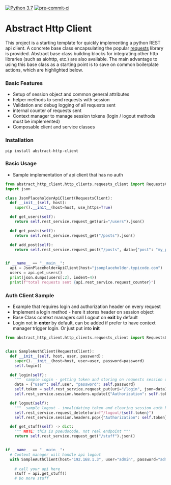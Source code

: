 [![Python 3.7](https://img.shields.io/badge/python-3.7-blue.svg)](https://www.python.org/downloads/release/python/)
[![pre-commit-ci](https://github.com/QualiSystemsLab/abstract-requests-client/actions/workflows/pre-commit.yml/badge.svg)](https://github.com/QualiSystemsLab/abstract-requests-client/actions/workflows/pre-commit.yml)

# Abstract Http Client

This project is a starting template for quickly implementing a python REST api client. A concrete base class encapsulating the popular [requests](https://docs.python-requests.org/en/latest/) library is provided. Abstract base class building blocks for integrating other http libraries (such as aiohttp, etc.) are also available. The main advantage to using this base class as a starting point is to save on common boilerplate actions, which are highlighted below.


### Basic Features
- Setup of session object and common general attributes
- helper methods to send requests with session
- Validation and debug logging of all requests sent
- internal counter of requests sent
- Context manager to manage session tokens (login / logout methods must be implemented)
- Composable client and service classes

### Installation
```
pip install abstract-http-client
```

### Basic Usage

- Sample implementation of api client that has no auth

```python
from abstract_http_client.http_clients.requests_client import RequestsClient
import json

class JsonPlaceholderApiClient(RequestsClient):
  def __init__(self, host):
    super().__init__(host=host, use_https=True)

  def get_users(self):
    return self.rest_service.request_get(uri="/users").json()

  def get_posts(self):
    return self.rest_service.request_get("/posts").json()

  def add_post(self):
    return self.rest_service.request_post("/posts", data={"post": "my_post"})


if __name__ == "__main__":
  api = JsonPlaceholderApiClient(host="jsonplaceholder.typicode.com")
  users = api.get_users()
  print(json.dumps(users[:2], indent=4))
  print(f"total requests sent {api.rest_service.request_counter}")

```
### Auth Client Sample
- Example that requires login and authorization header on every request
- Implement a login method - here it stores header on session object
- Base Class context managers call Logout on __exit__ by default
- Login not in __enter__ by default, can be added if prefer to have context manager trigger login. Or just put into __init__

```python
from abstract_http_client.http_clients.requests_client import RequestsClient


class SampleAuthClient(RequestsClient):
  def __init__(self, host, user, password):
    super().__init__(host=host, user=user, password=password)
    self.login()

  def login(self):
    """  sample login - getting token and storing on requests session object """
    data = {"user": self.user, "password": self.password}
    self.token = self.rest_service.request_put(uri="/login", json=data)
    self.rest_service.session.headers.update({"Authorization": self.token})

  def logout(self):
    """  sample logout - invalidating token and clearing session auth header """
    self.rest_service.request_delete(uri=f"/logout/{self.token}")
    self.rest_service.session.headers.pop({"Authorization": self.token})

  def get_stuff(self) -> dict:
    """ NOTE: this is pseudocode, not real endpoint """
    return self.rest_service.request_get("/stuff").json()


if __name__ == "__main__":
  # Context manager will handle api logout
  with SampleAuthClient(host="192.168.1.3", user="admin", password="admin") as api:
    
    # call your api here 
    stuff = api.get_stuff()
    # Do more stuff
```

